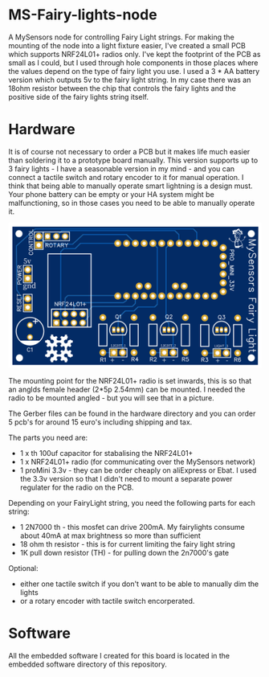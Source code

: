 # MS-Fairy-lights-node
A MySensors node for controlling Fairy Light strings. For making the mounting of the node into a light fixture easier, I've created a small PCB which supports NRF24L01+ radios only. I've kept the footprint of the PCB as small as I could, but I used through hole components in those places where the values depend on the type of fairy light you use. I used a 3 * AA battery version which outputs 5v to the fairy light string. In my case there was an 18ohm resistor between the chip that controls the fairy lights and the positive side of the fairy lights string itself.

# Hardware
It is of course not necessary to order a PCB but it makes life much easier than soldering it to a prototype board manually. This version supports up to 3 fairy lights - I have a seasonable version in my mind - and you can connect a tactile switch and rotary encoder to it for manual operation. I think that being able to manually operate smart lightning is a design must. Your phone battery can be empty or your HA system might be malfunctioning, so in those cases you need to be able to manually operate it.

![alt text](PCB%202d%20photo.png)

The mounting point for the NRF24L01+ radio is set inwards, this is so that an anglds female header (2*5p 2.54mm) can be mounted. I needed the radio to be mounted angled - but you will see that in a picture.

The Gerber files can be found in the hardware directory and you can order 5 pcb's for around 15 euro's including shipping and tax.

The parts you need are:
- 1 x th 100uf capacitor for stabalising the NRF24L01+
- 1 x NRF24L01+ radio (for communicating over the MySensors network)
- 1 proMini 3.3v - they can be order cheaply on aliExpress or Ebat. I used the 3.3v version so that I didn't need to mount a separate power regulater for the radio on the PCB.

Depending on your FairyLight string, you need the following parts for each string:
- 1 2N7000 th - this mosfet can drive 200mA. My fairylights consume about 40mA at max brightness so more than sufficient
- 18 ohm th resistor - this is for current limiting the fairy light string
- 1K pull down resistor (TH) - for pulling down the 2n7000's gate

Optional:
- either one tactile switch if you don't want to be able to manually dim the lights
- or a rotary encoder with tactile switch encorperated.

# Software
All the embedded software I created for this board is located in the embedded software directory of this repository. 
